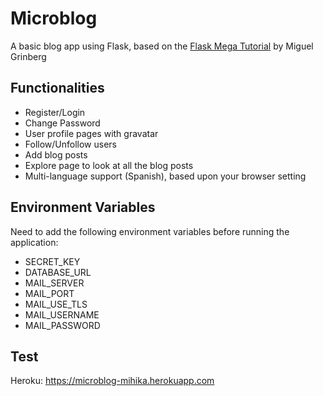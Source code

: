 # Microblog
A basic blog app using Flask, based on the [Flask Mega Tutorial](https://blog.miguelgrinberg.com/post/the-flask-mega-tutorial-part-i-hello-world) by Miguel Grinberg

## Functionalities

- Register/Login
- Change Password
- User profile pages with gravatar
- Follow/Unfollow users
- Add blog posts
- Explore page to look at all the blog posts
- Multi-language support (Spanish), based upon your browser setting

## Environment Variables

Need to add the following environment variables before running the application:

- SECRET_KEY
- DATABASE_URL
- MAIL_SERVER
- MAIL_PORT
- MAIL_USE_TLS
- MAIL_USERNAME
- MAIL_PASSWORD

## Test

Heroku: https://microblog-mihika.herokuapp.com
